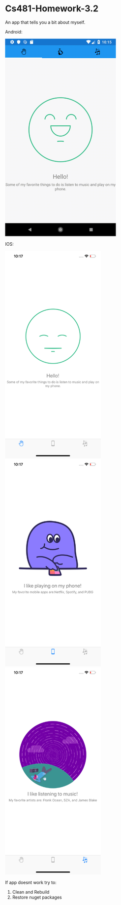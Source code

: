 # Cs481-Homework-3.2

An app that tells you a bit about myself.

Android:

<img src="https://github.com/Spageddy/Cs481-Homework-3.2/blob/master/Images/android.gif?raw=true" width="360" height="640">

IOS:

<img src="https://github.com/Spageddy/Cs481-Homework-3.2/blob/master/Images/ios-1.png?raw=true" width="311" height="672">
<img src="https://github.com/Spageddy/Cs481-Homework-3.2/blob/master/Images/ios-2.png?raw=true" width="311" height="672">
<img src="https://github.com/Spageddy/Cs481-Homework-3.2/blob/master/Images/ios-3.png?raw=true" width="311" height="672">

If app doesnt work try to:
  1. Clean and Rebuild
  2. Restore nuget packages
